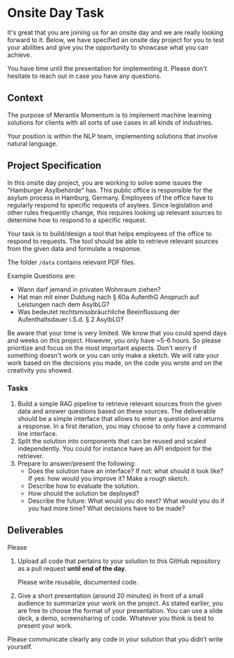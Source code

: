 # Onsite Day Task

It's great that you are joining us for an onsite day and we are really looking forward to it. Below, we have
specified an onsite day project for you to test your abilities and give you the opportunity to showcase what you can achieve.

You have time until the presentation for implementing it. Please don't hesitate to reach out in case you have any questions.

## Context

The purpose of Merantix Momentum is to implement machine learning solutions for clients with all sorts of use cases in all kinds of industries.

Your position is within the NLP team, implementing solutions that involve natural language.

## Project Specification

In this onsite day project, you are working to solve some issues the "Hamburger Asylbehörde" has. This public office is responsible for the asylum process in Hamburg, Germany. Employees of the office have to regularly respond to specific requests of asylees. Since legislation and other rules frequently change, this requires looking up relevant sources to determine how to respond to a specific request.

Your task is to build/design a tool that helps employees of the office to respond to requests. The tool should be able to retrieve relevant sources from the given data and formulate a response.

The folder `/data` contains relevant PDF files.

Example Questions are:

- Wann darf jemand in privaten Wohnraum ziehen?
- Hat man mit einer Duldung nach § 60a AufenthG Anspruch auf Leistungen nach dem AsylbLG?
- Was bedeutet rechtsmissbräuchliche Beeinflussung der Aufenthaltsdauer i.S.d. § 2 AsylbLG?

Be aware that your time is very limited. We know that you could spend days and weeks on this project. However, you only have ~5-6 hours.
So please prioritize and focus on the most important aspects. Don't worry if something doesn't work or you can only make a sketch. We will rate your work based on the decisions you made, on the code you wrote and on the creativity you showed.

### Tasks

1. Build a simple RAG pipeline to retrieve relevant sources from the given data and answer questions based on these sources. The deliverable should be a simple interface that allows to enter a question and returns a response. In a first iteration, you may choose to only have a command line interface.
2. Split the solution into components that can be reused and scaled independently. You could for instance have an API endpoint for the retriever.
3. Prepare to answer/present the following:
   - Does the solution have an interface? If not: what should it look like? If yes: how would you improve it? Make a rough sketch.
   - Describe how to evaluate the solution.
   - How should the solution be deployed?
   - Describe the future: What would you do next? What would you do if you had more time? What decisions have to be made?

## Deliverables

Please

1. Upload all code that pertains to your solution to this GitHub repository as a pull request **until end of the day**.

   Please write reusable, documented code.

2. Give a short presentation (around 20 minutes) in front of a small audience to summarize your work on the project.
   As stated earlier, you are free to choose the format of your presentation. You can use a slide deck, a demo, screensharing of code.
   Whatever you think is best to present your work.

Please communicate clearly any code in your solution that you didn’t write yourself.
